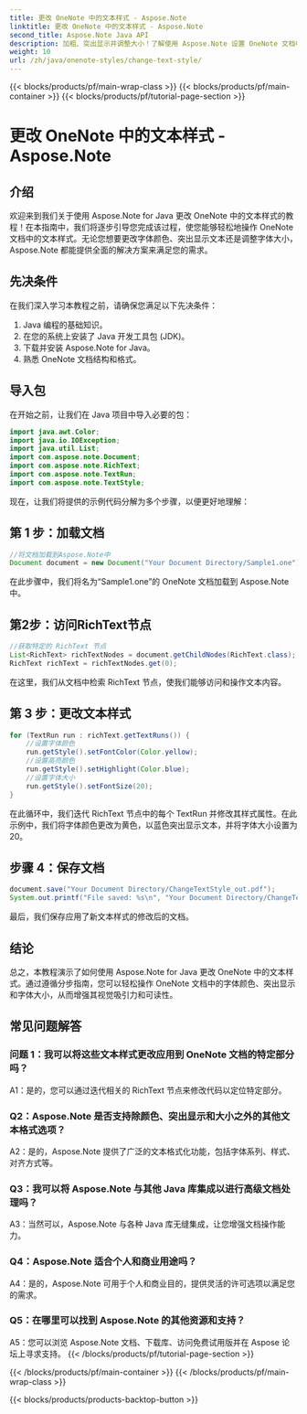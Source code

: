 ```yaml
---
title: 更改 OneNote 中的文本样式 - Aspose.Note
linktitle: 更改 OneNote 中的文本样式 - Aspose.Note
second_title: Aspose.Note Java API
description: 加粗、突出显示并调整大小！了解使用 Aspose.Note 设置 OneNote 文档中文本的格式。包含分步指南和代码！ #OneNote #Java #Aspose
weight: 10
url: /zh/java/onenote-styles/change-text-style/
---
```


{{< blocks/products/pf/main-wrap-class >}}
{{< blocks/products/pf/main-container >}}
{{< blocks/products/pf/tutorial-page-section >}}

# 更改 OneNote 中的文本样式 - Aspose.Note

## 介绍

欢迎来到我们关于使用 Aspose.Note for Java 更改 OneNote 中的文本样式的教程！在本指南中，我们将逐步引导您完成该过程，使您能够轻松地操作 OneNote 文档中的文本样式。无论您想要更改字体颜色、突出显示文本还是调整字体大小，Aspose.Note 都能提供全面的解决方案来满足您的需求。

## 先决条件

在我们深入学习本教程之前，请确保您满足以下先决条件：

1. Java 编程的基础知识。
2. 在您的系统上安装了 Java 开发工具包 (JDK)。
3. 下载并安装 Aspose.Note for Java。
4. 熟悉 OneNote 文档结构和格式。

## 导入包

在开始之前，让我们在 Java 项目中导入必要的包：

```java
import java.awt.Color;
import java.io.IOException;
import java.util.List;
import com.aspose.note.Document;
import com.aspose.note.RichText;
import com.aspose.note.TextRun;
import com.aspose.note.TextStyle;
```

现在，让我们将提供的示例代码分解为多个步骤，以便更好地理解：

## 第 1 步：加载文档

```java
//将文档加载到Aspose.Note中
Document document = new Document("Your Document Directory/Sample1.one");
```

在此步骤中，我们将名为“Sample1.one”的 OneNote 文档加载到 Aspose.Note 中。

## 第2步：访问RichText节点

```java
//获取特定的 RichText 节点
List<RichText> richTextNodes = document.getChildNodes(RichText.class);
RichText richText = richTextNodes.get(0);
```

在这里，我们从文档中检索 RichText 节点，使我们能够访问和操作文本内容。

## 第 3 步：更改文本样式

```java
for (TextRun run : richText.getTextRuns()) {
    //设置字体颜色
    run.getStyle().setFontColor(Color.yellow);
    //设置高亮颜色
    run.getStyle().setHighlight(Color.blue);
    //设置字体大小
    run.getStyle().setFontSize(20);
}
```

在此循环中，我们迭代 RichText 节点中的每个 TextRun 并修改其样式属性。在此示例中，我们将字体颜色更改为黄色，以蓝色突出显示文本，并将字体大小设置为 20。

## 步骤 4：保存文档

```java
document.save("Your Document Directory/ChangeTextStyle_out.pdf");
System.out.printf("File saved: %s\n", "Your Document Directory/ChangeTextStyle_out.pdf");
```

最后，我们保存应用了新文本样式的修改后的文档。

## 结论

总之，本教程演示了如何使用 Aspose.Note for Java 更改 OneNote 中的文本样式。通过遵循分步指南，您可以轻松操作 OneNote 文档中的字体颜色、突出显示和字体大小，从而增强其视觉吸引力和可读性。

## 常见问题解答

### 问题 1：我可以将这些文本样式更改应用到 OneNote 文档的特定部分吗？

A1：是的，您可以通过迭代相关的 RichText 节点来修改代码以定位特定部分。

### Q2：Aspose.Note 是否支持除颜色、突出显示和大小之外的其他文本格式选项？

A2：是的，Aspose.Note 提供了广泛的文本格式化功能，包括字体系列、样式、对齐方式等。

### Q3：我可以将 Aspose.Note 与其他 Java 库集成以进行高级文档处理吗？

A3：当然可以，Aspose.Note 与各种 Java 库无缝集成，让您增强文档操作能力。

### Q4：Aspose.Note 适合个人和商业用途吗？

A4：是的，Aspose.Note 可用于个人和商业目的，提供灵活的许可选项以满足您的需求。

### Q5：在哪里可以找到 Aspose.Note 的其他资源和支持？

A5：您可以浏览 Aspose.Note 文档、下载库、访问免费试用版并在 Aspose 论坛上寻求支持。
{{< /blocks/products/pf/tutorial-page-section >}}

{{< /blocks/products/pf/main-container >}}
{{< /blocks/products/pf/main-wrap-class >}}

{{< blocks/products/products-backtop-button >}}
